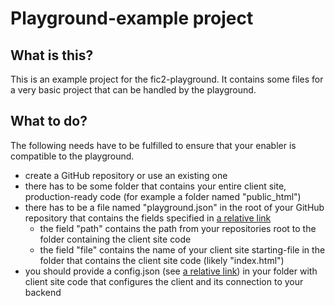 Playground-example project
=====
## What is this?
This is an example project for the fic2-playground. It contains some files for a very basic project that can be handled by the playground.
 
## What to do?
The following needs have to be fulfilled to ensure that your enabler is compatible to the playground.
 
- create a GitHub repository or use an existing one
- there has to be some folder that contains your entire client site, production-ready code (for example a folder named "public_html")
- there has to be a file named "playground.json" in the root of your GitHub repository that contains the fields specified in [a relative link](playground.json)
  - the field "path" contains the path from your repositories root to the folder containing the client site code
  - the field "file" contains the name of your client site starting-file in the folder that contains the client site code (likely "index.html")
- you should provide a config.json (see [a relative link](public_html/config.json)) in your folder with client site code that configures the client and its connection to your backend
 
